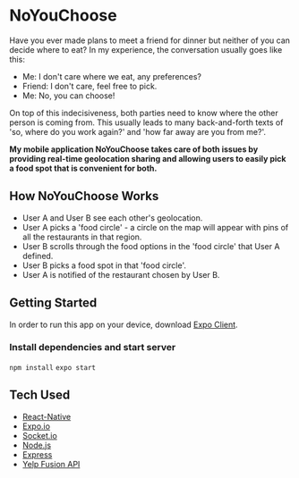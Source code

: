 # NoYouChoose
Have you ever made plans to meet a friend for dinner but neither of you can decide where to eat? In my experience, the conversation usually goes like this:
- Me: I don't care where we eat, any preferences?
- Friend: I don't care, feel free to pick.
- Me: No, you can choose!

On top of this indecisiveness, both parties need to know where the other person is coming from. This usually leads to many back-and-forth texts of 'so, where do you work again?' and 'how far away are you from me?'.

**My mobile application NoYouChoose takes care of both issues by providing real-time geolocation sharing and allowing users to easily pick a food spot that is convenient for both.**

## How NoYouChoose Works
* User A and User B see each other's geolocation.
* User A picks a 'food circle' - a circle on the map will appear with pins of all the restaurants in that region.
* User B scrolls through the food options in the 'food circle' that User A defined.
* User B picks a food spot in that 'food circle'.
* User A is notified of the restaurant chosen by User B.

## Getting Started
In order to run this app on your device, download [Expo Client](https://itunes.apple.com/us/app/expo-client/id982107779?mt=8).

### Install dependencies and start server
```npm install```
```expo start```

## Tech Used
* [React-Native](https://facebook.github.io/react-native/)
* [Expo.io](https://expo.io/)
* [Socket.io](https://socket.io/)
* [Node.js](https://nodejs.org/en/)
* [Express](https://expressjs.com/)
* [Yelp Fusion API](https://www.yelp.com/fusion)
